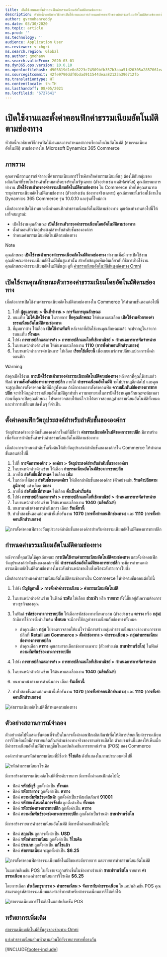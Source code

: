 ```yaml
---
title: เปิดใช้งานและตั้งค่าคอนฟิกค่าธรรมเนียมอัตโนมัติตามช่องทาง
description: หัวข้อนี้จะอธิบายวิธีการเปิดใช้งานและการกำหนดค่าคอนฟิกของค่าธรรมเนียมอัตโนมัติตามช่องทางใน Microsoft Dynamics 365 Commerce
author: gvrmohanreddy
ms.date: 03/30/2020
ms.topic: article
ms.prod: ''
ms.technology: ''
audience: Application User
ms.reviewer: v-chgri
ms.search.region: Global
ms.author: gmohanv
ms.search.validFrom: 2020-03-01
ms.dyn365.ops.version: 10.0.10
ms.openlocfilehash: d905819d1e0c8223c74509bfb357b3aaa51d20305a2857061eadb0b0ff8f6b9b
ms.sourcegitcommit: 42fe9790ddf0bdad911544deaa82123a396712fb
ms.translationtype: HT
ms.contentlocale: th-TH
ms.lasthandoff: 08/05/2021
ms.locfileid: "6727641"
---
```

# <a name="enable-and-configure-auto-charges-by-channel"></a>เปิดใช้งานและตั้งค่าคอนฟิกค่าธรรมเนียมอัตโนมัติตามช่องทาง

หัวข้อนี้จะอธิบายวิธีการเปิดใช้งานและการกำหนดค่าการเรียกเก็บเงินอัตโนมัติ (ค่าธรรมเนียมอัตโนมัติ) ตามช่องทางใน Microsoft Dynamics 365 Commerce

## <a name="overview"></a>ภาพรวม

คุณอาจมีสถานการณ์จำลองที่ค่าธรรมเนียมการรีไซเคิลหรือค่าธรรมเนียมอื่นๆ ต้องใช้กับกลุ่มของผลิตภัณฑ์ที่ขายในร้านค้าทั้งหมดหรือบางร้านในรัฐเฉพาะ (ตัวอย่างเช่น แคลิฟอร์เนีย) คุณลักษณะการทำงาน **เปิดใช้งานตัวกรองค่าธรรมเนียมอัตโนมัติตามช่องทาง** ใน Commerce ช่วยให้คุณสามารถระบุค่าธรรมเนียมอัตโนมัติตามช่องทาง (ตัวอย่างเช่น ช่องทางจริงเฉพาะ) คุณลักษณะนี้พร้อมใช้งานใน Dynamics 365 Commerce รุ่น 10.0.10 และรุ่นที่ใหม่กว่า

เมื่อต้องการเปิดใช้งานและตั้งค่าคอนฟิกค่าธรรมเนียมอัตโนมัติตามช่องทาง คุณต้องทำงานต่อไปนี้ให้เสร็จสมบูรณ์:

- เปิดใช้งานคุณลักษณะ **เปิดใช้งานตัวกรองค่าธรรมเนียมโดยอัตโนมัติตามช่องทาง**
- ตั้งค่าคอนฟิกวัตถุประสงค์สำหรับลำดับชั้นขององค์กร
- กำหนดค่าธรรมเนียมอัตโนมัติตามช่องทาง

> [!NOTE]
> คุณลักษณะ **เปิดใช้งานตัวกรองค่าธรรมเนียมอัตโนมัติตามช่องทาง** ทำงานเมื่อมีการเปิดใช้งานคุณลักษณะค่าธรรมเนียมอัตโนมัติขั้นสูงเท่านั้น สำหรับข้อมูลเพิ่มเติมเกี่ยวกับวิธีการเปิดใช้งานคุณลักษณะค่าธรรมเนียมอัตโนมัติขั้นสูง ดูที่ [ค่าธรรมเนียมอัตโนมัติขั้นสูงช่องทาง Omni](omni-auto-charges.md)

## <a name="turn-on-the-enable-filter-auto-charges-by-channel-feature"></a>เปิดใช้งานคุณลักษณะตัวกรองค่าธรรมเนียมโดยอัตโนมัติตามช่องทาง

เมื่อต้องการเปิดใช้งานค่าธรรมเนียมอัตโนมัติตามช่องทางใน Commerce ให้ทำตามขั้นตอนต่อไปนี้

1. ไปที่ **ผู้ดูแลระบบ \> พื้นที่ทำงาน \> การจัดการคุณลักษณะ**
1. บนแท็บ **ไม่ได้เปิดใช้งาน** ในรายการ **ชื่อคุณลักษณะ** ให้ค้นหาและเลือก **เปิดใช้งานตัวกรองค่าธรรมเนียมอัตโนมัติตามช่องทาง**
1. ที่มุมขวาล่าง ให้เลือก **เปิดใช้งานทันที** หลังจากที่เปิดใช้งานคุณลักษณะแล้ว จะปรากฏในรายการบนแท็บ **ทั้งหมด**
1. ไปยัง **การขายปลีกและการค้า \> การขายปลีกและไอทีเชิงพาณิชย์ \> กำหนดการการจัดจำหน่าย**
1. ในบานหน้าต่างด้านซ้าย ให้ค้นหาและเลือกงาน **1110** (**การตั้งค่าคอนฟิกส่วนกลาง**)
1. ในบานหน้าต่างการดำเนินการ ให้เลือก **เรียกใช้เดี๋ยวนี้** เพื่อเผยแพร่การเปลี่ยนแปลงการตั้งค่าคอนฟิก

> [!WARNING]
> ถ้าคุณปิดใช้งาน **การเปิดใช้งานตัวกรองค่าธรรมเนียมอัตโนมัติตามช่องทาง** หลังจากที่คุณใช้งานแล้ว ฟิลด์ **ความสัมพันธ์ช่องทางการขายปลีก** ภายใต้ **ค่าธรรมเนียมอัตโนมัติ** จะไม่ปรากฏอีกต่อไป และคุณจะสูญเสียการตั้งค่าคอนฟิกที่มีอยู่ทั้งหมด ถ้ามีการลบการตั้งค่าคอนฟิก **ความสัมพันธ์ช่องทางการขายปลีก** จะทำให้กฎค่าธรรมเนียมอัตโนมัติถูกทำซ้ำ ความพยายามในการปิดใช้งานคุณลักษณะจะล้มเหลว ก่อนที่คุณจะปิดคุณลักษณะ โปรดตรวจสอบให้แน่ใจว่าได้ตรวจสอบกฎค่าธรรมเนียมอัตโนมัติทั้งหมดและทำการเปลี่ยนแปลงใดๆ ที่จำเป็น

## <a name="configure-the-organization-hierarchy-purpose"></a>ตั้งค่าคอนฟิกวัตถุประสงค์สำหรับลำดับชั้นขององค์กร

วัตถุประสงค์ของลำดับชั้นขององค์กรใหม่ที่มีชื่อว่า **ค่าธรรมเนียมอัตโนมัติของการขายปลีก** มีการสร้างเพื่อจัดการลำดับชั้นสำหรับค่าธรรมเนียมอัตโนมัติตามช่องทาง

เมื่อต้องการกำหนดลำดับชั้นเริ่มต้นให้กับวัตถุประสงค์ลำดับชั้นขององค์กรใน Commerce ให้ทำตามขั้นตอนต่อไปนี้
        
1. ไปที่ **การจัดการองค์กร \> องค์กร \> วัตถุประสงค์สำหรับลำดับชั้นขององค์กร**
1. ในบานหน้าต่างด้านซ้าย ให้เลือก **ค่าธรรมเนียมอัตโนมัติของการขายปลีก**
1. ภายใต้ **ลำดับชั้นที่กำหนด** ให้เลือก **เพิ่ม**
1. ในกล่องโต้ตอบ **ลำดับชั้นขององค์กร** ให้เลือกลำดับชั้นขององค์กร (ตัวอย่างเช่น **ร้านค้าปลีกตามภูมิภาค**) แล้วเลือก **ตกลง**
1. ภายใต้ **ลำดับชั้นที่กำหนด** ให้เลือก **ตั้งเป็นค่าเริ่มต้น**
1. ไปยัง **การขายปลีกและการค้า \> การขายปลีกและไอทีเชิงพาณิชย์ \> กำหนดการการจัดจำหน่าย**
1. ในบานหน้าต่างด้านซ้าย ให้ค้นหาและเลือกงาน **1040** (**ผลิตภัณฑ์**)
1. บนบานหน้าต่างการดำเนินการ เลือก **รันเดี๋ยวนี้**
1. ทำซ้ำสองขั้นตอนก่อนหน้านี้เพื่อรันงาน **1070** (**การตั้งค่าคอนฟิกช่องทาง**) และ **1110** (**การตั้งค่าคอนฟิกส่วนกลาง**)

![การตั้งค่าคอนฟิกของวัตถุประสงค์ลำดับชั้นขององค์กรสำหรับค่าธรรมเนียมอัตโนมัติของการขายปลีก](media/Auto-charges-org-hierarchy-purpose.png)

## <a name="define-auto-charges-by-channel"></a>กำหนดค่าธรรมเนียมอัตโนมัติตามช่องทาง

หลังจากที่คุณเปิดใช้คุณลักษณะ **การเปิดใช้งานค่าธรรมเนียมอัตโนมัติตามช่องทาง** และตั้งค่าคอนฟิกวัตถุประสงค์ลำดับชั้นขององค์กรที่มี **ค่าธรรมเนียมอัตโนมัติของการขายปลีก** จะมีการกำหนดค่าธรรมเนียมอัตโนมัติตามช่องทางในระดับส่วนหน้าของใบสั่งหรือระดับรายการใบสั่ง

เมื่อต้องการกำหนดค่าธรรมเนียมอัตโนมัติตามช่องทางใน Commerce ให้ทำตามขั้นตอนต่อไปนี้

1. ไปยัง **บัญชีลูกหนี้ \> การตั้งค่าค่าธรรมเนียม \> ค่าธรรมเนียมอัตโนมัติ**
1. ในบานหน้าต่างด้านซ้าย ในฟิลด์ **ระดับ** ให้เลือก **ส่วนหัว** หรือ **รายการ** ทั้งนี้ขึ้นอยู่กับความต้องการทางธุรกิจของคุณ
1. ในฟิลด์ **รหัสช่องทางการขายปลีก** ให้เลือกรหัสช่องทางที่เหมาะสม (ตัวอย่างเช่น **ตาราง** หรือ **กลุ่ม**) ถ้ามีการใช้การตั้งค่าเริ่มต้น **ทั้งหมด** จะมีการใช้กฎค่าธรรมเนียมกับช่องทางทั้งหมด

    - ถ้าคุณเลือก **กลุ่ม** โปรดตรวจสอบให้แน่ใจว่ามีการสร้างกลุ่มค่าธรรมเนียมของช่องทางการขายปลีกที่ **Retail และ Commerce \> ตั้งค่าช่องทาง \> ค่าธรรมเนียม \> กลุ่มค่าธรรมเนียมช่องทางการขายปลีก**
    - ถ้าคุณเลือก **ตาราง** คุณสามารถเลือกช่องทางเฉพาะ (ตัวอย่างเช่น **ซานฟรานซิสโก**) ในฟิลด์ **ความสัมพันธ์ช่องทางการขายปลีก**

1. ไปยัง **การขายปลีกและการค้า \> การขายปลีกและไอทีเชิงพาณิชย์ \> กำหนดการการจัดจำหน่าย**
1. ในบานหน้าต่างด้านซ้าย ให้ค้นหาและเลือกงาน **1040** (**ผลิตภัณฑ์**)
1. บนบานหน้าต่างการดำเนินการ เลือก **รันเดี๋ยวนี้**
1. ทำซ้ำสองขั้นตอนก่อนหน้านี้เพื่อรันงาน **1070** (**การตั้งค่าคอนฟิกช่องทาง**) และ **1110** (**การตั้งค่าคอนฟิกส่วนกลาง**)
    
![ค่าธรรมเนียมอัตโนมัติที่กำหนดตามช่องทาง](media/Auto-charges-line-charge-by-channel.png)

## <a name="example-scenario"></a>ตัวอย่างสถานการณ์จำลอง

ตัวอย่างต่อไปนี้แสดงขั้นตอนที่จำเป็นในการตั้งค่าคอนฟิกผลิตภัณฑ์เพื่อให้มีการเรียกเก็บค่าธรรมเนียมการรีไซเคิลเมื่อมีการขายผลิตภัณฑ์ผ่านช่องทางจริงของซานฟรานซิสโก ตัวอย่างเช่นนี้แสดงให้เห็นเมื่อมีค่าธรรมเนียมอัตโนมัติปรากฏขึ้นในแอปพลิเคชันการขายหน้าร้าน (POS) ของ Commerce

องค์กรกำหนดรหัสค่าธรรมเนียมที่มีชื่อว่า **รีไซเคิล** ดังที่แสดงในภาพประกอบต่อไปนี้

![รหัสค่าธรรมเนียมรไซเคิล](media/Auto-charges-charge-code.png)

มีการสร้างค่าธรรมเนียมอัตโนมัติที่ระดับรายการ มีการตั้งค่าคอนฟิกต่อไปนี้:

- ฟิลด์ **รหัสบัญชี** ถูกตั้งค่าเป็น **ทั้งหมด**
- ฟิลด์ **รหัสรายการ** ถูกตั้งค่าเป็น **ตาราง**
- ฟิลด์ **ความสัมพันธ์ของสินค้า** ถูกตั้งค่าเป็นรหัสผลิตภัณฑ์ **91001**
- ฟิลด์ **รหัสของโหมดในการจัดส่ง** ถูกตั้งค่าเป็น **ทั้งหมด**
- ฟิลด์ **รหัสรช่องทางการขายปลีก** ถูกตั้งค่าเป็น **ตาราง**
- ฟิลด์ **ความสัมพันธ์ของช่องทางการขายปลีก** ถูกตั้งค่าเป็นร้านค้า **ซานฟรานซิสโก**

มีการสร้างรายการค่าธรรมเนียมอัตโนมัติ มีการตั้งค่าคอนฟิกต่อไปนี้:

- ฟิลด์ **สกุลเงิน** ถูกการตั้งค่าเป็น **USD**
- ฟิลด์ **รหัสค่าธรรมเนียม** ถูกตั้งค่าเป็น **รีไซเคิล**
- ฟิลด์ **ประเภท** ถูกตั้งค่าเป็น **แก้ไขแล้ว**
- ฟิลด์ **ค่าธรรมเนียม** จะถูกตั้งค่าเป็น **$6.25**

![การตั้งค่าคอนฟิกค่าธรรมเนียมอัตโนมัติของระดับรายการ และรายการค่าธรรมเนียมอัตโนมัติ](media/Auto-charges-recyclingfee-line-fee.png)

ในแอปพลิเคชัน POS ใบสั่งขายจะถูกสร้างขึ้นในช่องทางร้านค้า **ซานฟรานซิสโก** รายการ **ค่าธรรมเนียม** แสดงค่าธรรมเนียมการรีไซเคิล **$6.25**

โดยการเลือก **ตัวเลือกธุรกรรม \> ค่าธรรมเนียม \> จัดการกับค่าธรรมเนียม** ในแอปพลิเคชัน POS คุณสามารถดูรหัสค่าธรรมเนียมและคำอธิบายสำหรับค่าธรรมเนียมการรีไซเคิลได้

![ค่าธรรมเนียมการรีไซเคิลในแอปพลิเคชัน POS](media/pos-auto-charges-recyclingfee-line-fee.png)

## <a name="additional-resources"></a>ทรัพยากรเพิ่มเติม

[ค่าธรรมเนียมอัตโนมัติขั้นสูงของช่องทาง Omni](omni-auto-charges.md)

[แบ่งค่าธรรมเนียมส่วนหัวตามส่วนไปยังรายการขายที่ตรงกัน](pro-rate-charges-matching-lines.md)


[!INCLUDE[footer-include](../includes/footer-banner.md)]